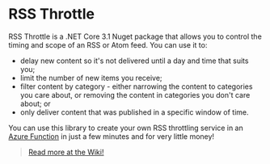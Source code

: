 # RSS Throttle
RSS Throttle is a .NET Core 3.1 Nuget package that allows you to control the timing and scope of an RSS or Atom feed. You can use it to:

* delay new content so it's not delivered until a day and time that suits you;
* limit the number of new items you receive;
* filter content by category - either narrowing the content to categories you care about, or removing the content in categories you don't care about; or
* only deliver content that was published in a specific window of time.

You can use this library to create your own RSS throttling service in an [Azure Function](https://github.com/cpwood/RSS-Throttle/tree/main/src/AzureFunction) in just a few minutes and for very little money!

>  [Read more at the Wiki!](https://github.com/cpwood/RSS-Throttle/wiki)


